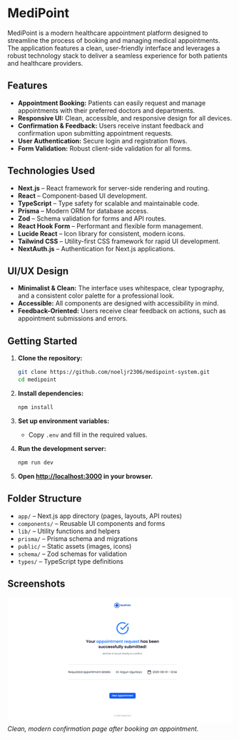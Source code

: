 # MediPoint

MediPoint is a modern healthcare appointment platform designed to streamline the process of booking and managing medical appointments. The application features a clean, user-friendly interface and leverages a robust technology stack to deliver a seamless experience for both patients and healthcare providers.

## Features

- **Appointment Booking:** Patients can easily request and manage appointments with their preferred doctors and departments.
- **Responsive UI:** Clean, accessible, and responsive design for all devices.
- **Confirmation & Feedback:** Users receive instant feedback and confirmation upon submitting appointment requests.
- **User Authentication:** Secure login and registration flows.
- **Form Validation:** Robust client-side validation for all forms.

## Technologies Used

- **Next.js** – React framework for server-side rendering and routing.
- **React** – Component-based UI development.
- **TypeScript** – Type safety for scalable and maintainable code.
- **Prisma** – Modern ORM for database access.
- **Zod** – Schema validation for forms and API routes.
- **React Hook Form** – Performant and flexible form management.
- **Lucide React** – Icon library for consistent, modern icons.
- **Tailwind CSS** – Utility-first CSS framework for rapid UI development.
- **NextAuth.js** – Authentication for Next.js applications.

## UI/UX Design

- **Minimalist & Clean:** The interface uses whitespace, clear typography, and a consistent color palette for a professional look.
- **Accessible:** All components are designed with accessibility in mind.
- **Feedback-Oriented:** Users receive clear feedback on actions, such as appointment submissions and errors.

## Getting Started

1. **Clone the repository:**
   ```sh
   git clone https://github.com/noeljr2306/medipoint-system.git
   cd medipoint
   ```

2. **Install dependencies:**
   ```sh
   npm install
   ```

3. **Set up environment variables:**
   - Copy  `.env` and fill in the required values.

4. **Run the development server:**
   ```sh
   npm run dev
   ```

5. **Open [http://localhost:3000](http://localhost:3000) in your browser.**

## Folder Structure

- `app/` – Next.js app directory (pages, layouts, API routes)
- `components/` – Reusable UI components and forms
- `lib/` – Utility functions and helpers
- `prisma/` – Prisma schema and migrations
- `public/` – Static assets (images, icons)
- `schema/` – Zod schemas for validation
- `types/` – TypeScript type definitions

## Screenshots

![Appointment Success Page](public/preview.png)
*Clean, modern confirmation page after booking an appointment.*
